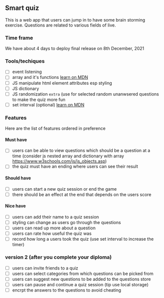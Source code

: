 ## Smart quiz
This is a web app that users can jump in to have some brain storming exercise. Questions are related to various fields of live.

### Time frame
We have about 4 days to deploy final release on 8th December, 2021

### Tools/techiques
- [ ] event listening
- [ ] array and it's functions [learn on MDN](https://developer.mozilla.org/en-US/docs/Web/JavaScript/Reference/Global_Objects/Array)
- [ ] JS manipulate html element attributes esp styling
- [ ] JS dictionary
- [ ] JS randomization `extra` (use for selected random unanwsered questions to make the quiz more fun
- [ ] set interval (optional) [learn on MDN](https://developer.mozilla.org/en-US/docs/Web/API/setInterval)

### Features
Here are the list of features ordered in preference

#### Must have
- [ ] users can be able to view questions which should be a question at a time (consider js nested array and dictionary with array https://www.w3schools.com/js/js_objects.asp) 
- [ ] the quiz must have an ending where users can see their result

#### Should have
- [ ] users can start a new quiz session or end the game
- [ ] there should be an effect at the end that depends on the users score

#### Nice have
- [ ] users can add their name to a quiz session
- [ ] styling can change as users go through the questions
- [ ] users can read up more about a question
- [ ] users can rate how useful the quiz was
- [ ] record how long a users took the quiz (use set interval to increase the timer)

### version 2 (after you complete your diploma)
- [ ] users can invite friends to a quiz
- [ ] users can select categories from which questions can be picked from
- [ ] users can suggest new questions to be added to the questions store
- [ ] users can pause and continue a quiz session (tip use local storage)
- [ ] encrpt the answers to the questions to avoid cheating